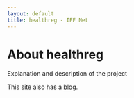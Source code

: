 ```yaml
---
layout: default
title: healthreg - IFF Net
---
```

<div class="blurb">
	<h1>About healthreg</h1>
	<p>Explanation and description of the project</p>
	<p>This site also has a <a href="http://{{ site.domain }}/blog/">blog</a>.</p>
</div>
